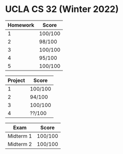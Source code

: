 # UCLA CS 32 (Winter 2022)

| Homework | Score |
| ------- | ----- |
| 1 | 100/100  |
| 2 | 98/100  |
| 3 | 100/100  |
| 4 | 95/100  |
| 5 | 100/100  |

| Project | Score |
| ------- | ----- |
| 1 | 100/100  |
| 2 | 94/100  |
| 3 | 100/100  |
| 4 | ??/100  |

| Exam | Score |
| ------- | ----- |
| Midterm 1 | 100/100  |
| Midterm 2 | 100/100  |
